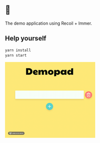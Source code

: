 # 🍭

The demo application using Recoil + Immer.

## Help yourself

```bash
yarn install
yarn start
```

<img src="capture.gif" width="300px" />
